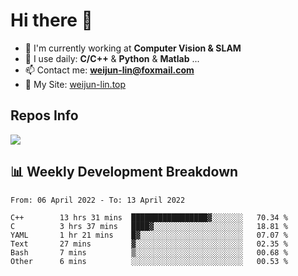 # Hi there 👋

<!--
**Weijun-Lin/Weijun-Lin** is a ✨ _special_ ✨ repository because its `README.md` (this file) appears on your GitHub profile.

Here are some ideas to get you started:

- 🔭 I’m currently working on ...
- 🌱 I’m currently learning ...
- 👯 I’m looking to collaborate on ...
- 🤔 I’m looking for help with ...
- 💬 Ask me about ...
- 📫 How to reach me: ...
- 😄 Pronouns: ...
- ⚡ Fun fact: ...
-->

- 🏢 I'm currently working at **Computer Vision & SLAM**
- 🚀 I use daily: **C/C++** & **Python** & **Matlab** ...
- 📫 Contact me: **weijun-lin@foxmail.com**
- 🔗 My Site: [weijun-lin.top](https://weijun-lin.top/p)

  

## Repos Info
![](https://github-readme-stats.vercel.app/api?username=Weijun-Lin&theme=cobalt)

## 📊 Weekly Development Breakdown

<!--START_SECTION:waka-->

```text
From: 06 April 2022 - To: 13 April 2022

C++        13 hrs 31 mins  █████████████████▓░░░░░░░   70.34 %
C          3 hrs 37 mins   ████▓░░░░░░░░░░░░░░░░░░░░   18.81 %
YAML       1 hr 21 mins    █▓░░░░░░░░░░░░░░░░░░░░░░░   07.07 %
Text       27 mins         ▓░░░░░░░░░░░░░░░░░░░░░░░░   02.35 %
Bash       7 mins          ▒░░░░░░░░░░░░░░░░░░░░░░░░   00.68 %
Other      6 mins          ░░░░░░░░░░░░░░░░░░░░░░░░░   00.53 %
```

<!--END_SECTION:waka-->
